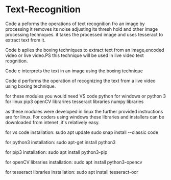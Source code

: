 # Text-Recognition

Code a peforms the operations of text recognition fro an image by processing it removes its noise adjusting its thresh hold and other image processing techniques. it takes the processed image and uses tesseract to extract text from it.

Code b aplies the boxing techniques to extract text from an image,encoded video or live video.PS this technique will be used in live video text rcognition.

Code c interprets the text in an image using the boxing technique

Code d performs the operation of recognizing the text from a live video using boxing technique.

for these modules you would need
VS code 
python for windows or python 3 for linux
pip3 
openCV librarires 
tesseract libraries
numpy libraries

as these modules were developed in linux the further provided instructions are for linux. For coders using windows these libraries and installers can be downloaded from intenet ,it's relatively easy.

for vs code installation:
sudo apt update
sudo snap install --classic code

for python3 installation:
sudo apt-get install python3

for pip3 installation:
sudo apt install python3-pip

for openCV libraries installation:
sudo apt install python3-opencv

for tesseract libraries installation:
sudo apt install tesseract-ocr
